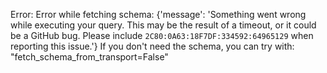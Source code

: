 Error: Error while fetching schema: {'message': 'Something went wrong while executing your query. This may be the result of a timeout, or it could be a GitHub bug. Please include `2C80:0A63:18F7DF:334592:64965129` when reporting this issue.'}
If you don't need the schema, you can try with: "fetch_schema_from_transport=False"
